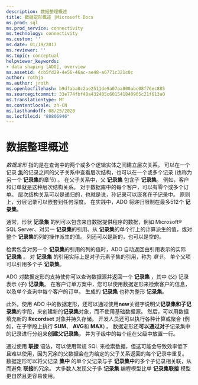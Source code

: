 ```yaml
---
description: 数据整理概述
title: 数据定形概述 |Microsoft Docs
ms.prod: sql
ms.prod_service: connectivity
ms.technology: connectivity
ms.custom: ''
ms.date: 01/19/2017
ms.reviewer: ''
ms.topic: conceptual
helpviewer_keywords:
- data shaping [ADO], overview
ms.assetid: 4cb5fd29-4e56-46ac-ae48-a6771c321c0c
author: rothja
ms.author: jroth
ms.openlocfilehash: b9dfaba8c2ae2511de9a07aa800abc08f76ec885
ms.sourcegitcommit: 33e774fbf48a432485c601541840905c21f613a0
ms.translationtype: MT
ms.contentlocale: zh-CN
ms.lasthandoff: 08/25/2020
ms.locfileid: "88806946"
---
```

# <a name="data-shaping-overview"></a>数据整理概述
*数据定形* 指的是在查询中的两个或多个逻辑实体之间建立层次关系。 可以在一个记录 [集](../../reference/ado-api/recordset-object-ado.md)的记录之间的父子关系中查看层次结构，也可以在一个或多个记录 (也称为另一个 **记录集**的章节) 。 在父子关系中，父 **记录集** 包含子 **记录集**。 例如，客户和订单就是这种层次结构关系。 对于数据库中的每个客户，可以有零个或多个订单。 层次结构关系可以是递归的，也就是说，孙记录可以嵌套在子记录中。 原则上，分层记录可以嵌套到任何深度。 在实践中，ADO 将递归限制在最多512个 **记录集**。  
  
 通常，形状 **记录集** 的列可以包含来自数据提供程序的数据，例如 Microsoft® SQL Server、对另一 **记录集**的引用、从 **记录集**的单个行上的计算派生的值，或对整个 **记录集**的列的操作派生的值。 列还可以是新的，也可以是空的。  
  
 检索包含对另一个 **记录集**的引用的列的值时，ADO 自动返回由引用表示的实际 **记录集** 。 对 **记录集** 的引用实际上是对子元素子集的引用，称为 *章节*。 单个父项可以引用多个子 **记录集**。  
  
 ADO 对数据定形的支持使你可以查询数据源并返回一个 **记录集** ，其中 (父) 记录表示 (子) **记录集**。 在客户订单方案中，您可以使用数据定形来检索客户的信息，以及单个查询中每个客户的订单。 生成的 **记录集** 也称为整形 **记录集**。  
  
 此外，使用 ADO 中的数据定形，还可以通过使用**new**关键字说明父**记录集和子记录集**的字段，来创建新的**记录集**对象，而不使用基础数据源。 然后，可以用数据填充新的 **Recordset** 对象并持久存储。 开发人员还可以执行各种计算或聚合 (例如，在子字段上执行 **SUM**、 **AVG**和 **MAX**) 。 数据定形还**可以通过对**子记录集中的记录进行分组来**创建父记录集，** 并为子级中的每个组在父级中放置一行。  
  
 通过使用 **联接** 语法，可以使用常规 SQL 来检索数据，但这可能会导致效率低下且难以使用，因为冗余的父数据会在为给定的父子关系返回的每个记录中重复。 数据定形可以将父记录 **集中** 的单个父记录与子 **记录集中**的多个子记录相关联，从而避免 **联接**的冗余。 大多数人发现父子多 **记录集** 编程模型比单 **记录集联接** 模型更自然且更容易使用。